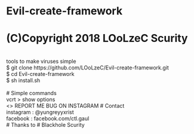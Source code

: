 # Evil-create-framework
# (C)Copyright 2018 LOoLzeC Scurity
<br>
tools to make viruses simple
<br>
$ git clone https://github.com/LOoLzeC/Evil-create-framework.git
<br>
$ cd Evil-create-framework
<br>
$ sh install.sh
<br>
<br>
# Simple commands
<br>
vcrt > show options
<br>
<>
REPORT ME BUG ON INSTAGRAM
# Contact
<br>
instagram : @yungreyyxrist
<br>
facebook : facebook.com/ctl.gaul
<br>
# Thanks to
# Blackhole Scurity
